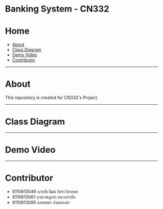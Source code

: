 # Banking System - CN332

# Home

- [About](#About)
- [Class Diagram](#Class-Diagram)
- [Demo Video](#Demo-Video)
- [Contributor](#Contributor)

---

# About

This repository is created for CN332's Project.




---

# Class Diagram




---

# Demo Video


---

# Contributor
- 6110613046 นายภัควัฒน์ อิสระวิศาลพล 
- 6110613061 นายเจษฎากร แนวบรรทัด
- 6110613095 นายยศธร ปานทองคำ



